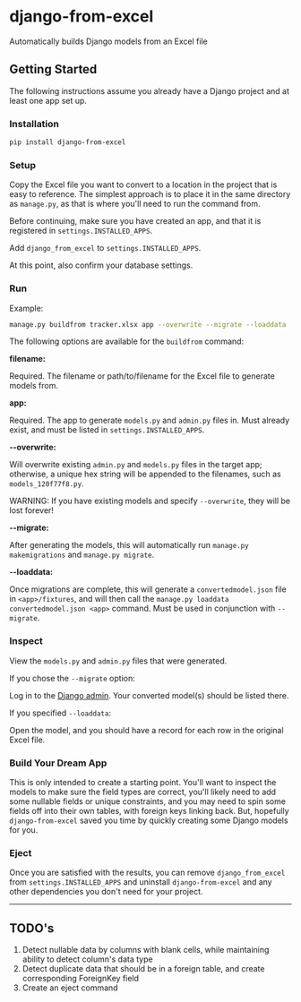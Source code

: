 # django-from-excel
Automatically builds Django models from an Excel file

## Getting Started

The following instructions assume you already have a Django project and at least one app set up.

### Installation

``` sh
pip install django-from-excel
```

### Setup

Copy the Excel file you want to convert to a location in the project that is easy to reference. The simplest approach is to place it in the same directory as `manage.py`, as that is where you'll need to run the command from.

Before continuing, make sure you have created an app, and that it is registered in `settings.INSTALLED_APPS`.

Add `django_from_excel` to `settings.INSTALLED_APPS`.

At this point, also confirm your database settings.

### Run

Example:

``` sh
manage.py buildfrom tracker.xlsx app --overwrite --migrate --loaddata
  ```

The following options are available for the `buildfrom` command:

**filename:**

Required. The filename or path/to/filename for the Excel file to generate models from.

**app:**

Required. The app to generate `models.py` and `admin.py` files in. Must already exist, and must be listed in `settings.INSTALLED_APPS`.

**--overwrite:**

Will overwrite existing `admin.py` and `models.py` files in the target app; otherwise, a unique hex string will be appended to the filenames, such as `models_120f77f8.py`.

WARNING: If you have existing models and specify `--overwrite`, they will be lost forever!

**--migrate:**

After generating the models, this will automatically run `manage.py makemigrations` and `manage.py migrate`.

**--loaddata:**

Once migrations are complete, this will generate a `convertedmodel.json` file in `<app>/fixtures`, and will then call the `manage.py loaddata convertedmodel.json <app>` command.
Must be used in conjunction with `--migrate`.

### Inspect

View the `models.py` and `admin.py` files that were generated.

If you chose the `--migrate` option:

Log in to the [Django admin](http://localhost:8000/admin/). Your converted model(s) should be listed there.

If you specified `--loaddata`:

Open the model, and you should have a record for each row in the original Excel file.

### Build Your Dream App

This is only intended to create a starting point. You'll want to inspect the models to make sure the field types are correct, you'll likely need to add some nullable fields or unique constraints, and you may need to spin some fields off into their own tables, with foreign keys linking back. But, hopefully `django-from-excel` saved you time by quickly creating some Django models for you.

### Eject

Once you are satisfied with the results, you can remove `django_from_excel` from `settings.INSTALLED_APPS` and uninstall `django-from-excel` and any other dependencies you don't need for your project.

---

## TODO's

1. Detect nullable data by columns with blank cells, while maintaining ability to detect column's data type
2. Detect duplicate data that should be in a foreign table, and create corresponding ForeignKey field
3. Create an eject command





